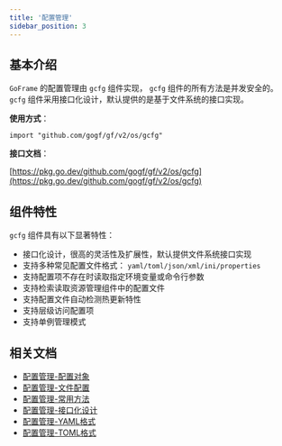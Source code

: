 ```yaml
---
title: '配置管理'
sidebar_position: 3
---
```


## 基本介绍

`GoFrame` 的配置管理由 `gcfg` 组件实现， `gcfg` 组件的所有方法是并发安全的。 `gcfg` 组件采用接口化设计，默认提供的是基于文件系统的接口实现。

**使用方式**：

```
import "github.com/gogf/gf/v2/os/gcfg"
```

**接口文档**：

[https://pkg.go.dev/github.com/gogf/gf/v2/os/gcfg](https://pkg.go.dev/github.com/gogf/gf/v2/os/gcfg)

## 组件特性

`gcfg` 组件具有以下显著特性：

- 接口化设计，很高的灵活性及扩展性，默认提供文件系统接口实现
- 支持多种常见配置文件格式： `yaml/toml/json/xml/ini/properties`
- 支持配置项不存在时读取指定环境变量或命令行参数
- 支持检索读取资源管理组件中的配置文件
- 支持配置文件自动检测热更新特性
- 支持层级访问配置项
- 支持单例管理模式

## 相关文档

- [配置管理-配置对象](output/goframe-v2.0-md/核心组件-重点/配置管理/配置管理-配置对象)
- [配置管理-文件配置](output/goframe-v2.0-md/核心组件-重点/配置管理/配置管理-文件配置)
- [配置管理-常用方法](output/goframe-v2.0-md/核心组件-重点/配置管理/配置管理-常用方法)
- [配置管理-接口化设计](output/goframe-v2.0-md/核心组件-重点/配置管理/配置管理-接口化设计)
- [配置管理-YAML格式](output/goframe-v2.0-md/核心组件-重点/配置管理/配置管理-YAML格式)
- [配置管理-TOML格式](output/goframe-v2.0-md/核心组件-重点/配置管理/配置管理-TOML格式)